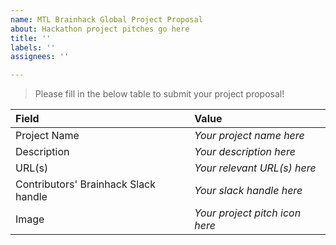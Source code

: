 ```yaml
---
name: MTL Brainhack Global Project Proposal
about: Hackathon project pitches go here
title: ''
labels: ''
assignees: ''

---
```


> Please fill in the below table to submit your project proposal!

| Field                | Value            |
|:--------------|:-------------|
| Project Name |   *Your project name here*    |
| Description    |   *Your description here* |
| URL(s)            |   *Your relevant URL(s) here* |
| Contributors' Brainhack Slack handle |   *Your slack handle here* |
| Image            |    *Your project pitch icon here* |
